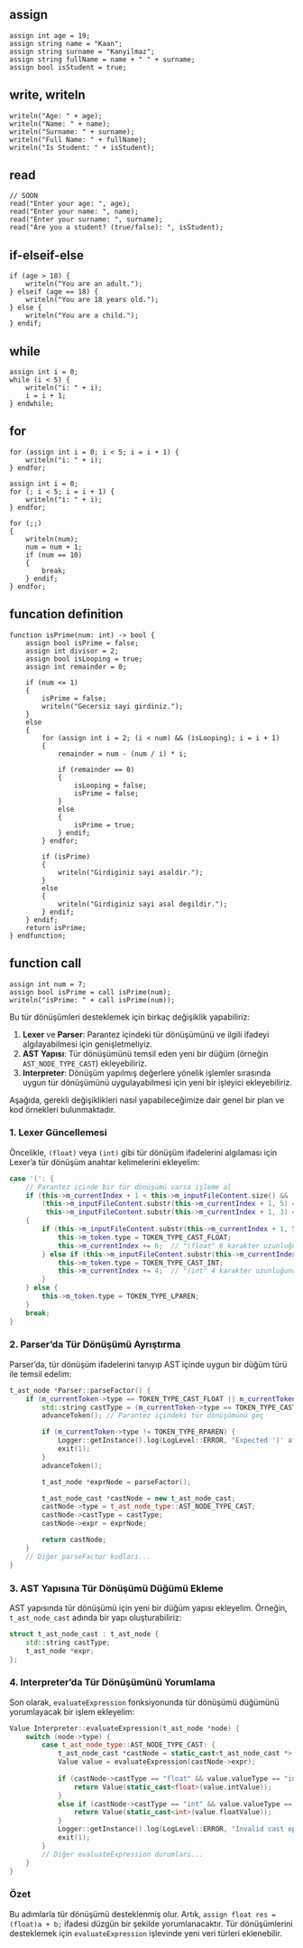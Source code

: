## assign
```
assign int age = 19;
assign string name = "Kaan";
assign string surname = "Kanyilmaz";
assign string fullName = name + " " + surname;	
assign bool isStudent = true;
```

## write, writeln
```
writeln("Age: " + age);
writeln("Name: " + name);
writeln("Surname: " + surname);
writeln("Full Name: " + fullName);
writeln("Is Student: " + isStudent);
```

## read
```
// SOON
read("Enter your age: ", age);
read("Enter your name: ", name);
read("Enter your surname: ", surname);
read("Are you a student? (true/false): ", isStudent);
```

## if-elseif-else
```
if (age > 18) {
	writeln("You are an adult.");
} elseif (age == 18) {
	writeln("You are 18 years old.");
} else {
	writeln("You are a child.");
} endif;
```

## while
```
assign int i = 0;
while (i < 5) {
	writeln("i: " + i);
	i = i + 1;
} endwhile;
```

## for
```
for (assign int i = 0; i < 5; i = i + 1) {
	writeln("i: " + i);
} endfor;

assign int i = 0;
for (; i < 5; i = i + 1) {
	writeln("i: " + i);
} endfor;

for (;;)
{
	writeln(num);
	num = num + 1;
	if (num == 10)
	{
		break;
	} endif;
} endfor;
```

## funcation definition
```
function isPrime(num: int) -> bool {
	assign bool isPrime = false;
	assign int divisor = 2;
	assign bool isLooping = true;
	assign int remainder = 0;

	if (num <= 1)
	{
		isPrime = false;
		writeln("Gecersiz sayi girdiniz.");
	}
	else
	{
		for (assign int i = 2; (i < num) && (isLooping); i = i + 1)
		{
			remainder = num - (num / i) * i;

			if (remainder == 0)
			{
				isLooping = false;
				isPrime = false;
			}
			else
			{
				isPrime = true;
			} endif;
		} endfor;

		if (isPrime)
		{
			writeln("Girdiginiz sayi asaldir.");
		}
		else
		{
			writeln("Girdiginiz sayi asal degildir.");
		} endif;
	} endif;
	return isPrime;
} endfunction;

```

## function call
```
assign int num = 7;
assign bool isPrime = call isPrime(num);
writeln("isPrime: " + call isPrime(num));	
```

Bu tür dönüşümleri desteklemek için birkaç değişiklik yapabiliriz:

1. **Lexer** ve **Parser**: Parantez içindeki tür dönüşümünü ve ilgili ifadeyi algılayabilmesi için genişletmeliyiz.
2. **AST Yapısı**: Tür dönüşümünü temsil eden yeni bir düğüm (örneğin `AST_NODE_TYPE_CAST`) ekleyebiliriz.
3. **Interpreter**: Dönüşüm yapılmış değerlere yönelik işlemler sırasında uygun tür dönüşümünü uygulayabilmesi için yeni bir işleyici ekleyebiliriz.

Aşağıda, gerekli değişiklikleri nasıl yapabileceğimize dair genel bir plan ve kod örnekleri bulunmaktadır.

### 1. Lexer Güncellemesi
Öncelikle, `(float)` veya `(int)` gibi tür dönüşüm ifadelerini algılaması için Lexer’a tür dönüşüm anahtar kelimelerini ekleyelim:

```cpp
case '(': {
    // Parantez içinde bir tür dönüşümü varsa işleme al
    if (this->m_currentIndex + 1 < this->m_inputFileContent.size() &&
        (this->m_inputFileContent.substr(this->m_currentIndex + 1, 5) == "float" ||
         this->m_inputFileContent.substr(this->m_currentIndex + 1, 3) == "int")) 
    {
        if (this->m_inputFileContent.substr(this->m_currentIndex + 1, 5) == "float") {
            this->m_token.type = TOKEN_TYPE_CAST_FLOAT;
            this->m_currentIndex += 6;  // "(float" 6 karakter uzunluğunda
        } else if (this->m_inputFileContent.substr(this->m_currentIndex + 1, 3) == "int") {
            this->m_token.type = TOKEN_TYPE_CAST_INT;
            this->m_currentIndex += 4;  // "(int" 4 karakter uzunluğunda
        }
    } else {
        this->m_token.type = TOKEN_TYPE_LPAREN;
    }
    break;
}
```

### 2. Parser’da Tür Dönüşümü Ayrıştırma
Parser’da, tür dönüşüm ifadelerini tanıyıp AST içinde uygun bir düğüm türü ile temsil edelim:

```cpp
t_ast_node *Parser::parseFactor() {
    if (m_currentToken->type == TOKEN_TYPE_CAST_FLOAT || m_currentToken->type == TOKEN_TYPE_CAST_INT) {
        std::string castType = (m_currentToken->type == TOKEN_TYPE_CAST_FLOAT) ? "float" : "int";
        advanceToken(); // Parantez içindeki tür dönüşümünü geç

        if (m_currentToken->type != TOKEN_TYPE_RPAREN) {
            Logger::getInstance().log(LogLevel::ERROR, "Expected ')' after cast type");
            exit(1);
        }
        advanceToken();

        t_ast_node *exprNode = parseFactor();

        t_ast_node_cast *castNode = new t_ast_node_cast;
        castNode->type = t_ast_node_type::AST_NODE_TYPE_CAST;
        castNode->castType = castType;
        castNode->expr = exprNode;

        return castNode;
    }
    // Diğer parseFactor kodları...
}
```

### 3. AST Yapısına Tür Dönüşümü Düğümü Ekleme
AST yapısında tür dönüşümü için yeni bir düğüm yapısı ekleyelim. Örneğin, `t_ast_node_cast` adında bir yapı oluşturabiliriz:

```cpp
struct t_ast_node_cast : t_ast_node {
    std::string castType;
    t_ast_node *expr;
};
```

### 4. Interpreter’da Tür Dönüşümünü Yorumlama
Son olarak, `evaluateExpression` fonksiyonunda tür dönüşümü düğümünü yorumlayacak bir işlem ekleyelim:

```cpp
Value Interpreter::evaluateExpression(t_ast_node *node) {
    switch (node->type) {
        case t_ast_node_type::AST_NODE_TYPE_CAST: {
            t_ast_node_cast *castNode = static_cast<t_ast_node_cast *>(node);
            Value value = evaluateExpression(castNode->expr);
            
            if (castNode->castType == "float" && value.valueType == "int") {
                return Value(static_cast<float>(value.intValue));
            }
            else if (castNode->castType == "int" && value.valueType == "float") {
                return Value(static_cast<int>(value.floatValue));
            }
            Logger::getInstance().log(LogLevel::ERROR, "Invalid cast operation");
            exit(1);
        }
        // Diğer evaluateExpression durumları...
    }
}
```

### Özet
Bu adımlarla tür dönüşümü desteklenmiş olur. Artık, `assign float res = (float)a + b;` ifadesi düzgün bir şekilde yorumlanacaktır. Tür dönüşümlerini desteklemek için `evaluateExpression` işlevinde yeni veri türleri eklenebilir.